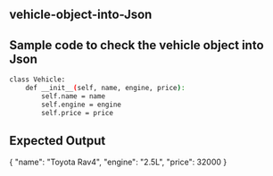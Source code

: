 ## vehicle-object-into-Json
## Sample code to check the vehicle object into Json
```sh
class Vehicle:
    def __init__(self, name, engine, price):
        self.name = name
        self.engine = engine
        self.price = price
```
## Expected Output
{
    "name": "Toyota Rav4",
    "engine": "2.5L",
    "price": 32000
}


